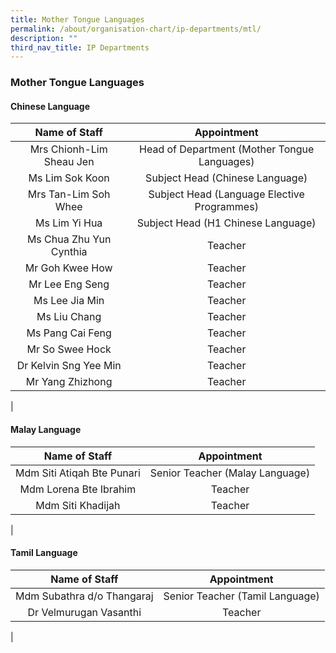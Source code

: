 ```yaml
---
title: Mother Tongue Languages
permalink: /about/organisation-chart/ip-departments/mtl/
description: ""
third_nav_title: IP Departments
---
```

### **Mother Tongue Languages**

#### **Chinese Language**

| Name of Staff | Appointment |
|:---:|:---:|
| Mrs Chionh-Lim Sheau Jen | Head of Department (Mother Tongue Languages) |
| Ms Lim Sok Koon | Subject Head (Chinese Language) |
|  Mrs Tan-Lim Soh Whee | Subject Head (Language Elective Programmes)  |
| Ms Lim Yi Hua  | Subject Head (H1 Chinese Language) |
| Ms Chua Zhu Yun Cynthia | Teacher |
|  Mr Goh Kwee How |  Teacher |
|  Mr Lee Eng Seng | Teacher |
| Ms Lee Jia Min | Teacher |
| Ms Liu Chang  | Teacher |
| Ms Pang Cai Feng  | Teacher  |
| Mr So Swee Hock  | Teacher |
| Dr Kelvin Sng Yee Min | Teacher |
| Mr Yang Zhizhong  | Teacher  |
|

#### **Malay Language**

| Name of Staff | Appointment |
|:---:|:---:|
| Mdm Siti Atiqah Bte Punari | Senior Teacher (Malay Language) |
| Mdm Lorena Bte Ibrahim | Teacher |
|  Mdm Siti Khadijah | Teacher |
|

#### **Tamil Language**

| Name of Staff | Appointment |
|:---:|:---:|
| Mdm Subathra d/o Thangaraj | Senior Teacher (Tamil Language) |
| Dr Velmurugan Vasanthi | Teacher |
|

